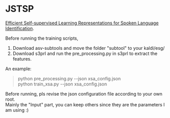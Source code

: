 # JSTSP
[Efficient Self-supervised Learning Representations for Spoken Language Identification](https://ieeexplore.ieee.org/document/9866521).  

Before running the training scripts, 
1. Download asv-subtools and move the folder "subtool" to your kaldi/esg/  
2. Download s3prl and run the pre_processing.py in s3prl to extract the features.

An example:
>python pre_processing.py --json xsa_config.json  
>python train_xsa.py --json xsa_config.json

Before running, pls revise the json configuration file according to your own root.  
Mainly the "Input" part, you can keep others since they are the parameters I am using :)

